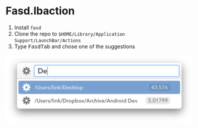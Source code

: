 # Fasd.lbaction

1. Install `fasd`
2. Clone the repo to `$HOME/Library/Application Support/LaunchBar/Actions`
3. Type <kbd>Fasd</kbd><kbd>Tab</kbd> and chose one of the suggestions

![Screenshot](https://raw.githubusercontent.com/linktohack/Fasd.lbaction/master/screenshot.png)
